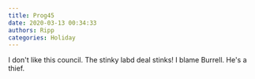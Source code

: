 ```yaml
---
title: Prog45
date: 2020-03-13 00:34:33
authors: Ripp
categories: Holiday
---
```


 I don't like this council. The stinky labd deal stinks!
I blame Burrell.
He's a thief.